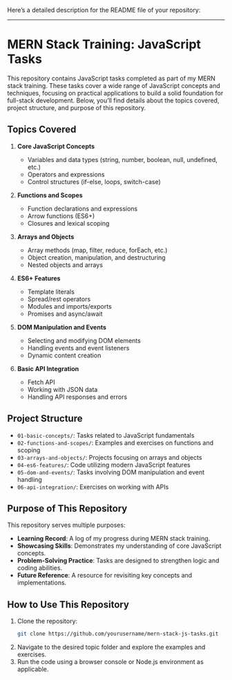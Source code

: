 Here’s a detailed description for the README file of your repository:

---

# MERN Stack Training: JavaScript Tasks

This repository contains JavaScript tasks completed as part of my MERN stack training. These tasks cover a wide range of JavaScript concepts and techniques, focusing on practical applications to build a solid foundation for full-stack development. Below, you’ll find details about the topics covered, project structure, and purpose of this repository.

## **Topics Covered**

1. **Core JavaScript Concepts**  
   - Variables and data types (string, number, boolean, null, undefined, etc.)  
   - Operators and expressions  
   - Control structures (if-else, loops, switch-case)  

2. **Functions and Scopes**  
   - Function declarations and expressions  
   - Arrow functions (ES6+)  
   - Closures and lexical scoping  

3. **Arrays and Objects**  
   - Array methods (map, filter, reduce, forEach, etc.)  
   - Object creation, manipulation, and destructuring  
   - Nested objects and arrays  

4. **ES6+ Features**  
   - Template literals  
   - Spread/rest operators  
   - Modules and imports/exports  
   - Promises and async/await  

5. **DOM Manipulation and Events**  
   - Selecting and modifying DOM elements  
   - Handling events and event listeners  
   - Dynamic content creation  

6. **Basic API Integration**  
   - Fetch API  
   - Working with JSON data  
   - Handling API responses and errors  

## **Project Structure**

- `01-basic-concepts/`: Tasks related to JavaScript fundamentals  
- `02-functions-and-scopes/`: Examples and exercises on functions and scoping  
- `03-arrays-and-objects/`: Projects focusing on arrays and objects  
- `04-es6-features/`: Code utilizing modern JavaScript features  
- `05-dom-and-events/`: Tasks involving DOM manipulation and event handling  
- `06-api-integration/`: Exercises on working with APIs  

## **Purpose of This Repository**

This repository serves multiple purposes:  
- **Learning Record**: A log of my progress during MERN stack training.  
- **Showcasing Skills**: Demonstrates my understanding of core JavaScript concepts.  
- **Problem-Solving Practice**: Tasks are designed to strengthen logic and coding abilities.  
- **Future Reference**: A resource for revisiting key concepts and implementations.  

## **How to Use This Repository**

1. Clone the repository:  
   ```bash
   git clone https://github.com/yourusername/mern-stack-js-tasks.git
   ```
2. Navigate to the desired topic folder and explore the examples and exercises.  
3. Run the code using a browser console or Node.js environment as applicable.
